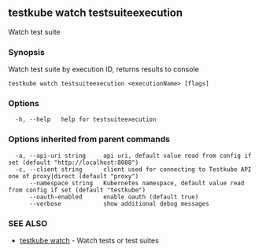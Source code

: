 ## testkube watch testsuiteexecution

Watch test suite

### Synopsis

Watch test suite by execution ID, returns results to console

```
testkube watch testsuiteexecution <executionName> [flags]
```

### Options

```
  -h, --help   help for testsuiteexecution
```

### Options inherited from parent commands

```
  -a, --api-uri string     api uri, default value read from config if set (default "http://localhost:8088")
  -c, --client string      client used for connecting to Testkube API one of proxy|direct (default "proxy")
      --namespace string   Kubernetes namespace, default value read from config if set (default "testkube")
      --oauth-enabled      enable oauth (default true)
      --verbose            show additional debug messages
```

### SEE ALSO

* [testkube watch](testkube_watch.md)	 - Watch tests or test suites

